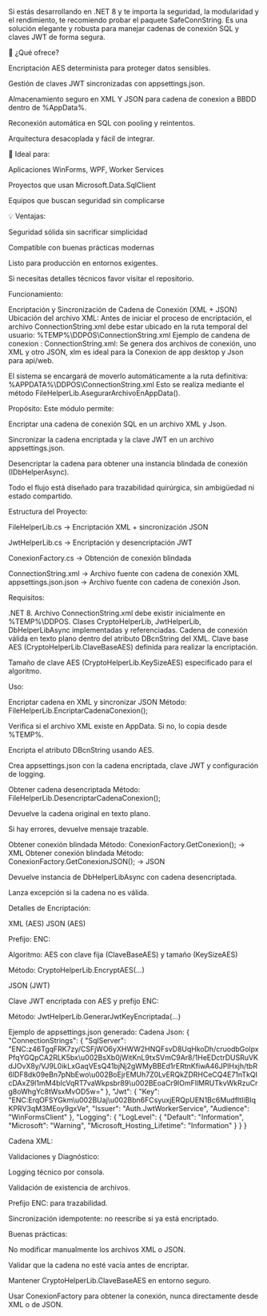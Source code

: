 Si estás desarrollando en .NET 8 y te importa la seguridad, la modularidad y el rendimiento, te recomiendo probar el paquete SafeConnString. Es una solución elegante y robusta para manejar cadenas de conexión SQL y claves JWT de forma segura.

🔐 ¿Qué ofrece?

Encriptación AES determinista para proteger datos sensibles.

Gestión de claves JWT sincronizadas con appsettings.json.

Almacenamiento seguro en XML Y JSON para cadena de conexion a BBDD dentro de %AppData%.

Reconexión automática en SQL con pooling y reintentos.

Arquitectura desacoplada y fácil de integrar.

🧱 Ideal para:

Aplicaciones WinForms, WPF, Worker Services

Proyectos que usan Microsoft.Data.SqlClient

Equipos que buscan seguridad sin complicarse

💡 Ventajas:

Seguridad sólida sin sacrificar simplicidad

Compatible con buenas prácticas modernas

Listo para producción en entornos exigentes.

Si necesitas detalles técnicos favor visitar el repositorio.

Funcionamiento:

Encriptación y Sincronización de Cadena de Conexión (XML + JSON) Ubicación del archivo XML: Antes de iniciar el proceso de encriptación, el archivo ConnectionString.xml debe estar ubicado en la ruta temporal del usuario: %TEMP%\DDPOS\ConnectionString.xml 
Ejemplo de candena de conexion :
 ConnectionString.xml: <?xml version="1.0"?>
<database DBcnString="Server=localhost;Database=ERP_DDPOS_PROD;User Id=ArtesanoDBO;Password=Mopbi2025;TrustServerCertificate=True;">
</database>
Se genera dos archivos de conexión, uno XML y otro JSON, xlm es ideal para la Conexion de app desktop y Json para api/web.

El sistema se encargará de moverlo automáticamente a la ruta definitiva: %APPDATA%\DDPOS\ConnectionString.xml Esto se realiza mediante el método FileHelperLib.AsegurarArchivoEnAppData().

Propósito: Este módulo permite:

Encriptar una cadena de conexión SQL en un archivo XML y Json.

Sincronizar la cadena encriptada y la clave JWT en un archivo appsettings.json.

Desencriptar la cadena para obtener una instancia blindada de conexión (IDbHelperAsync).

Todo el flujo está diseñado para trazabilidad quirúrgica, sin ambigüedad ni estado compartido.

Estructura del Proyecto:

FileHelperLib.cs → Encriptación XML + sincronización JSON

JwtHelperLib.cs → Encriptación y desencriptación JWT

ConexionFactory.cs → Obtención de conexión blindada

ConnectionString.xml → Archivo fuente con cadena de conexión XML appsettings.json.json → Archivo fuente con cadena de conexión Json.

Requisitos:

.NET 8. Archivo ConnectionString.xml debe existir inicialmente en %TEMP%\DDPOS. Clases CryptoHelperLib, JwtHelperLib, DbHelperLibAsync implementadas y referenciadas. Cadena de conexión válida en texto plano dentro del atributo DBcnString del XML. Clave base AES (CryptoHelperLib.ClaveBaseAES) definida para realizar la encriptación.

Tamaño de clave AES (CryptoHelperLib.KeySizeAES) especificado para el algoritmo.

Uso:

Encriptar cadena en XML y sincronizar JSON Método: FileHelperLib.EncriptarCadenaConexion();

Verifica si el archivo XML existe en AppData. Si no, lo copia desde %TEMP%.

Encripta el atributo DBcnString usando AES.

Crea appsettings.json con la cadena encriptada, clave JWT y configuración de logging.

Obtener cadena desencriptada Método: FileHelperLib.DesencriptarCadenaConexion();

Devuelve la cadena original en texto plano.

Si hay errores, devuelve mensaje trazable.

Obtener conexión blindada Método: ConexionFactory.GetConexion(); → XML Obtener conexión blindada Método: ConexionFactory.GetConexionJSON(); → JSON

Devuelve instancia de DbHelperLibAsync con cadena desencriptada.

Lanza excepción si la cadena no es válida.

Detalles de Encriptación:

XML (AES) JSON (AES)

Prefijo: ENC:

Algoritmo: AES con clave fija (ClaveBaseAES) y tamaño (KeySizeAES)

Método: CryptoHelperLib.EncryptAES(...)

JSON (JWT)

Clave JWT encriptada con AES y prefijo ENC:

Método: JwtHelperLib.GenerarJwtKeyEncriptada(...)

Ejemplo de appsettings.json generado:
Cadena Json: 
{
  "ConnectionStrings": {
    "SqlServer": "ENC:z46TgqFRK7zy/CSFjWO6yXHWW2HNQFsvD8UqHkoDh/cruodbGolpxPfqYGQpCA2RLK5bx\u002BsXb0jWitKnL9txSVmC9Ar8/1HeEDctrDUSRuVKdJOvX8y/VJ9L0ikLxGaqVEsQ41bjNj2gWMyBBEd1rERtnKfiwA46JPlHxjh/tbR6lDF8dk09eBn7pNbEwo\u002BoEjrEMUh7Z0LvERQkZDRHCeCQ4E71nTkQIcDAxZ9l1mM4bIcVqRT7vaWkpsbr89\u002BEoaCr9lOmFIlMRUTkvWkRzuCrg8oWhgYc8tWsxMvOD5w="
  },
  "Jwt": {
    "Key": "ENC:ErqOFSYGkm\u002BUaj\u002Bbn6FCsyuxjERQpUEN1Bc6MudfltIiBIqKPRV3qM3MEoy9gxVe",
    "Issuer": "Auth.JwtWorkerService",
    "Audience": "WinFormsClient"
  },
  "Logging": {
    "LogLevel": {
      "Default": "Information",
      "Microsoft": "Warning",
      "Microsoft_Hosting_Lifetime": "Information"
    }
  }
}

Cadena XML: 
<?xml version="1.0"?>
<database DBcnString="ENC:z46TgqFRK7zy/CSFjWO6yXHWW2HNQFsvD8UqHkoDh/cruodbGolpxPfqYGQpCA2RLK5bx+sXb0jWitKnL9txSVmC9Ar8/1HeEDctrDUSRuVKdJOvX8y/VJ9L0ikLxGaqVEsQ41bjNj2gWMyBBEd1rERtnKfiwA46JPlHxjh/tbR6lDF8dk09eBn7pNbEwo+oEjrEMUh7Z0LvERQkZDRHCeCQ4E71nTkQIcDAxZ9l1mM4bIcVqRT7vaWkpsbr89+EoaCr9lOmFIlMRUTkvWkRzuCrg8oWhgYc8tWsxMvOD5w=">
</database>

Validaciones y Diagnóstico:

Logging técnico por consola.

Validación de existencia de archivos.

Prefijo ENC: para trazabilidad.

Sincronización idempotente: no reescribe si ya está encriptado.

Buenas prácticas:

No modificar manualmente los archivos XML o JSON.

Validar que la cadena no esté vacía antes de encriptar.

Mantener CryptoHelperLib.ClaveBaseAES en entorno seguro.

Usar ConexionFactory para obtener la conexión, nunca directamente desde XML o de JSON.
